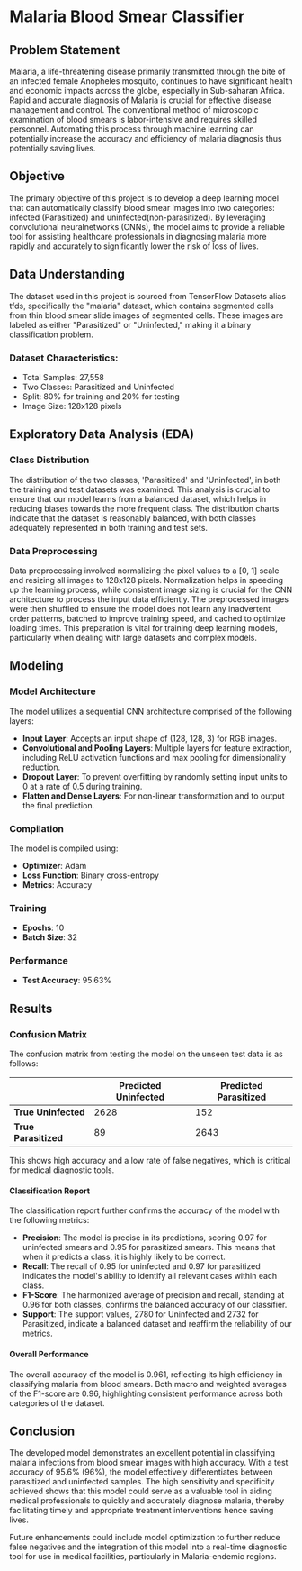 # Malaria Blood Smear Classifier

## Problem Statement

Malaria, a life-threatening disease primarily transmitted through the bite of an infected female Anopheles mosquito, continues to have significant health and economic impacts across the globe, especially in Sub-saharan Africa. Rapid and accurate diagnosis of Malaria is crucial for effective disease management and control. The conventional method of microscopic examination of blood smears is labor-intensive and requires skilled personnel. Automating this process through machine learning can potentially increase the accuracy and efficiency of malaria diagnosis thus potentially saving lives.

## Objective

The primary objective of this project is to develop a deep learning model that can automatically classify blood smear images into two categories: infected (Parasitized) and uninfected(non-parasitized). By leveraging convolutional neuralnetworks (CNNs), the model aims to provide a reliable tool for assisting healthcare professionals in diagnosing malaria more rapidly and accurately to significantly lower the risk of loss of lives.

## Data Understanding

The dataset used in this project is sourced from TensorFlow Datasets alias tfds, specifically the "malaria" dataset, which contains segmented cells from thin blood smear slide images of segmented cells. These images are labeled as either "Parasitized" or "Uninfected," making it a binary classification problem.

### Dataset Characteristics:
- Total Samples: 27,558
- Two Classes: Parasitized and Uninfected
- Split: 80% for training and 20% for testing
- Image Size: 128x128 pixels

## Exploratory Data Analysis (EDA)

### Class Distribution
The distribution of the two classes, 'Parasitized' and 'Uninfected', in both the training and test datasets was examined. This analysis is crucial to ensure that our model learns from a balanced dataset, which helps in reducing biases towards the more frequent class. The distribution charts indicate that the dataset is reasonably balanced, with both classes adequately represented in both training and test sets.

### Data Preprocessing
Data preprocessing involved normalizing the pixel values to a [0, 1] scale and resizing all images to 128x128 pixels. Normalization helps in speeding up the learning process, while consistent image sizing is crucial for the CNN architecture to process the input data efficiently. The preprocessed images were then shuffled to ensure the model does not learn any inadvertent order patterns, batched to improve training speed, and cached to optimize loading times. This preparation is vital for training deep learning models, particularly when dealing with large datasets and complex models.

## Modeling

### Model Architecture
The model utilizes a sequential CNN architecture comprised of the following layers:
- **Input Layer**: Accepts an input shape of (128, 128, 3) for RGB images.
- **Convolutional and Pooling Layers**: Multiple layers for feature extraction, including ReLU activation functions and max pooling for dimensionality reduction.
- **Dropout Layer**: To prevent overfitting by randomly setting input units to 0 at a rate of 0.5 during training.
- **Flatten and Dense Layers**: For non-linear transformation and to output the final prediction.

### Compilation
The model is compiled using:
- **Optimizer**: Adam
- **Loss Function**: Binary cross-entropy
- **Metrics**: Accuracy

### Training
- **Epochs**: 10
- **Batch Size**: 32

### Performance
- **Test Accuracy**: 95.63%

## Results

### Confusion Matrix
The confusion matrix from testing the model on the unseen test data is as follows:

|               | Predicted Uninfected | Predicted Parasitized |
|---------------|----------------------|-----------------------|
| **True Uninfected**  | 2628                 | 152                   |
| **True Parasitized** | 89                   | 2643                  |

This shows high accuracy and a low rate of false negatives, which is critical for medical diagnostic tools.

#### Classification Report
The classification report further confirms the accuracy of the model with the following metrics:
- **Precision**: The model is precise in its predictions, scoring 0.97 for uninfected smears and 0.95 for parasitized smears. This means that when it predicts a class, it is highly likely to be correct.
- **Recall**: The recall of 0.95 for uninfected and 0.97 for parasitized indicates the model's ability to identify all relevant cases within each class.
- **F1-Score**: The harmonized average of precision and recall, standing at 0.96 for both classes, confirms the balanced accuracy of our classifier.
- **Support**: The support values, 2780 for Uninfected and 2732 for Parasitized, indicate a balanced dataset and reaffirm the reliability of our metrics.

#### Overall Performance
The overall accuracy of the model is 0.961, reflecting its high efficiency in classifying malaria from blood smears. Both macro and weighted averages of the F1-score are 0.96, highlighting consistent performance across both categories of the dataset.

## Conclusion

The developed model demonstrates an excellent potential in classifying malaria infections from blood smear images with high accuracy. With a test accuracy of 95.6% (96%), the model effectively differentiates between parasitized and uninfected samples. The high sensitivity and specificity achieved shows that this model could serve as a valuable tool in aiding medical professionals to quickly and accurately diagnose malaria, thereby facilitating timely and appropriate treatment interventions hence saving lives.

Future enhancements could include model optimization to further reduce false negatives and the integration of this model into a real-time diagnostic tool for use in medical facilities, particularly in Malaria-endemic regions.
